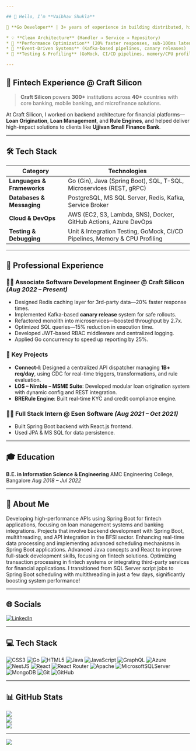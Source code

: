 ```yaml
---

## 👋 Hello, I’m **Vaibhav Shukla**

🎯 **Go Developer** | 3+ years of experience in building distributed, high-performance backend systems and RESTful APIs

* 💡 **Clean Architecture** (Handler → Service → Repository)
* 🚀 **Performance Optimization** (20% faster responses, sub-100ms latency at scale)
* 🔄 **Event-Driven Systems** (Kafka-based pipelines, canary releases)
* 🧪 **Testing & Profiling** (GoMock, CI/CD pipelines, memory/CPU profiling)

---
```


## 🏦 Fintech Experience @ Craft Silicon

> **Craft Silicon** powers **300+** institutions across **40+** countries with core banking, mobile banking, and microfinance solutions.

At Craft Silicon, I worked on backend architecture for financial platforms—**Loan Origination**, **Loan Management**, and **Rule Engines**, and helped deliver high-impact solutions to clients like **Ujjivan Small Finance Bank**.

---

## 🛠️ Tech Stack

| Category                   | Technologies                                                                |
| -------------------------- | --------------------------------------------------------------------------- |
| **Languages & Frameworks** | Go (Gin), Java (Spring Boot), SQL, T-SQL, Microservices (REST, gRPC)        |
| **Databases & Messaging**  | PostgreSQL, MS SQL Server, Redis, Kafka, Service Broker                     |
| **Cloud & DevOps**         | AWS (EC2, S3, Lambda, SNS), Docker, GitHub Actions, Azure DevOps            |
| **Testing & Debugging**    | Unit & Integration Testing, GoMock, CI/CD Pipelines, Memory & CPU Profiling |

---

## 💼 Professional Experience

### 🧑‍💻 Associate Software Development Engineer @ Craft Silicon *(Aug 2022 – Present)*

* Designed Redis caching layer for 3rd-party data—20% faster response times.
* Implemented Kafka-based **canary release** system for safe rollouts.
* Refactored monolith into microservices—boosted throughput by 2.7x.
* Optimized SQL queries—15% reduction in execution time.
* Developed JWT-based RBAC middleware and centralized logging.
* Applied Go concurrency to speed up reporting by 25%.

### 🔧 Key Projects

* **Connect-I**: Designed a centralized API dispatcher managing **1B+ req/day**, using CDC for real-time triggers, transformations, and rule evaluation.
* **LOS – Nimble – MSME Suite**: Developed modular loan origination system with dynamic config and REST integration.
* **BRERule Engine**: Built real-time KYC and credit compliance engine.

### 🧑‍💻 Full Stack Intern @ Esen Software *(Aug 2021 – Oct 2021)*

* Built Spring Boot backend with React.js frontend.
* Used JPA & MS SQL for data persistence.

---

## 🎓 Education

**B.E. in Information Science & Engineering**
AMC Engineering College, Bangalore
*Aug 2018 – Jul 2022*

---

## 💫 About Me

Developing high-performance APIs using Spring Boot for fintech applications, focusing on loan management systems and banking integrations.
Projects that involve backend development with Spring Boot, multithreading, and API integration in the BFSI sector.
Enhancing real-time data processing and implementing advanced scheduling mechanisms in Spring Boot applications.
Advanced Java concepts and React to improve full-stack development skills, focusing on fintech solutions.
Optimizing transaction processing in fintech systems or integrating third-party services for financial applications.
I transitioned from SQL Server script jobs to Spring Boot scheduling with multithreading in just a few days, significantly boosting system performance!

---

## 🌐 Socials

[![LinkedIn](https://img.shields.io/badge/LinkedIn-%230077B5.svg?logo=linkedin\&logoColor=white)](https://linkedin.com/in/vaibhav-shukla-b20b451b9)

---

## 💻 Tech Stack

![CSS3](https://img.shields.io/badge/css3-%231572B6.svg?style=for-the-badge\&logo=css3\&logoColor=white)
![Go](https://img.shields.io/badge/go-%2300ADD8.svg?style=for-the-badge\&logo=go\&logoColor=white)
![HTML5](https://img.shields.io/badge/html5-%23E34F26.svg?style=for-the-badge\&logo=html5\&logoColor=white)
![Java](https://img.shields.io/badge/java-%23ED8B00.svg?style=for-the-badge\&logo=openjdk\&logoColor=white)
![JavaScript](https://img.shields.io/badge/javascript-%23323330.svg?style=for-the-badge\&logo=javascript\&logoColor=%23F7DF1E)
![GraphQL](https://img.shields.io/badge/-GraphQL-E10098?style=for-the-badge\&logo=graphql\&logoColor=white)
![Azure](https://img.shields.io/badge/azure-%230072C6.svg?style=for-the-badge\&logo=microsoftazure\&logoColor=white)
![NestJS](https://img.shields.io/badge/nestjs-%23E0234E.svg?style=for-the-badge\&logo=nestjs\&logoColor=white)
![React](https://img.shields.io/badge/react-%2320232a.svg?style=for-the-badge\&logo=react\&logoColor=%2361DAFB)
![React Router](https://img.shields.io/badge/React_Router-CA4245?style=for-the-badge\&logo=react-router\&logoColor=white)
![Apache](https://img.shields.io/badge/apache-%23D42029.svg?style=for-the-badge\&logo=apache\&logoColor=white)
![MicrosoftSQLServer](https://img.shields.io/badge/Microsoft%20SQL%20Server-CC2927?style=for-the-badge\&logo=microsoft%20sql%20server\&logoColor=white)
![MongoDB](https://img.shields.io/badge/MongoDB-%234ea94b.svg?style=for-the-badge\&logo=mongodb\&logoColor=white)
![Git](https://img.shields.io/badge/git-%23F05033.svg?style=for-the-badge\&logo=git\&logoColor=white)
![GitHub](https://img.shields.io/badge/github-%23121011.svg?style=for-the-badge\&logo=github\&logoColor=white)

---

## 📊 GitHub Stats

![](https://github-readme-stats.vercel.app/api?username=vaibhavshukla-d\&theme=dark\&hide_border=false\&include_all_commits=false\&count_private=false)<br/>
![](https://github-readme-streak-stats.herokuapp.com/?user=vaibhavshukla-d\&theme=dark\&hide_border=false)<br/>
![](https://github-readme-stats.vercel.app/api/top-langs/?username=vaibhavshukla-d\&theme=dark\&hide_border=false\&include_all_commits=false\&count_private=false\&layout=compact)

---

[![](https://visitcount.itsvg.in/api?id=vaibhavshukla-d\&icon=0\&color=0)](https://visitcount.itsvg.in)

<!-- Proudly created with GPRM ( https://gprm.itsvg.in ) -->
